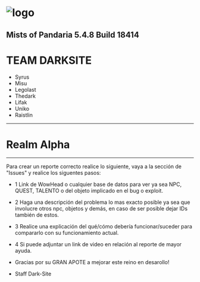 # ![logo](https://encrypted-tbn0.gstatic.com/images?q=tbn:ANd9GcTL_-PhbSuVzPbz7_UreATIXCBrLaJ-QUOc3IKOm0bwYwfUjJ-Utg&s)


**Mists of Pandaria 5.4.8 Build 18414**
-------------------------------------------------------
# TEAM DARKSITE

+ Syrus
+ Misu
+ Legolast
+ Thedark
+ Lifak
+ Uniko
+ Raistlin
-------------------------------------------------------
# Realm Alpha
-------------------------------------------------------

Para crear un reporte correcto realice lo siguiente, vaya a la sección de "Issues" y realice los siguentes pasos:

+ 1 Link de WowHead o cualquier base de datos para ver ya sea NPC, QUEST, TALENTO o del objeto implicado en el bug o exploit.

+ 2 Haga una descripción del problema lo mas exacto posible ya sea que involucre otros npc, objetos y demás, en caso de ser posible dejar IDs también de estos.

+ 3 Realice una explicación del qué/cómo debería funcionar/suceder para compararlo con su funcionamiento actual.

+ 4 Si puede adjuntar un link de video en relación al reporte de mayor ayuda.

+ Gracias por su GRAN APOTE a mejorar este reino en desarollo!

+ Staff Dark-Site

